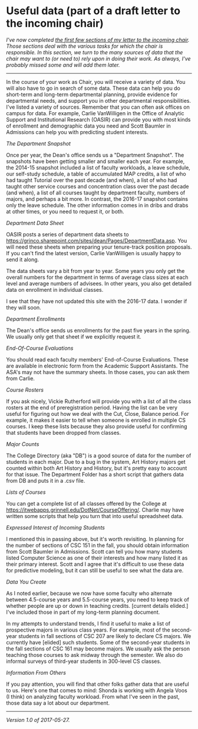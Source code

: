 Useful data (part of a draft letter to the incoming chair)
==========================================================

_I've now completed [the first few sections of my letter to the 
incoming chair](index-incoming-chair).  Those sections deal with
the various tasks for which the chair is responsible.  In this
section, we turn to the many sources of data that the chair may want
to (or need to) rely upon in doing their work.  As always, I've probably
missed some and will add them later._

---

In the course of your work as Chair, you will receive a variety of data.
You will also have to go in search of some data.  These data can
help you do short-term and long-term departmental planning, provide
evidence for departmental needs, and support you in other departmental
responsibilities.  I've listed a variety of sources.  Remember that you
can often ask offices on campus for data.  For example, Carlie VanWilligen
in the Office of Analytic Support and Institutional Research (OASIR)
can provide you with most kinds of enrollment and demographic data you
need and Scott Baumler in Admissions can help you with predicting
student interests.

_The Department Snapshot_

Once per year, the Dean's office sends us a "Department Snapshot".
The snapshots have been getting smaller and smaller each year.  For
example, the 2014-15 snapshot included a list of faculty workloads, a 
leave schedule, our self-study schedule, a table of accumulated MAP
credits, a list of who had taught Tutorial over the past decade (and
when), a list of who had taught other service courses and concentration
class over the past decade (and when), a list of all courses taught
by department faculty, numbers of majors, and perhaps a bit more.  In
contrast, the 2016-17 snapshot contains only the leave schedule.  The
other information comes in in dribs and drabs at other times, or you 
need to request it, or both.  

_Department Data Sheet_

OASIR posts a series of department data sheets to
<https://grinco.sharepoint.com/sites/dean/Pages/DepartmentData.asp>.
You will need these sheets when preparing your tenure-track position
proposals.  If you can't find the latest version, Carlie VanWilligen
is usually happy to send it along.  

The data sheets vary a bit from year to year.  Some years you only get
the overall numbers for the department in terms of average class sizes
at each level and average numbers of advisees.  In other years, you also 
get detailed data on enrollment in individual classes.

I see that they have not updated this site with the 2016-17 data.  I
wonder if they will soon.

_Department Enrollments_

The Dean's office sends us enrollments for the past five years in
the spring.  We usually only get that sheet if we explicitly request it.

_End-Of-Course Evaluations_

You should read each faculty members' End-of-Course Evaluations.  These
are available in electronic form from the Academic Support Assistants.
The ASA's may not have the summary sheets.  In those cases, you can
ask them from Carlie.

_Course Rosters_

If you ask nicely, Vickie Rutherford will provide you with a list of
all the class rosters at the end of preregistration period.  Having
the list can be very useful for figuring out how we deal with the
Cut, Close, Balance period.  For example, it makes it easier to tell
when someone is enrolled in multiple CS courses.  I keep these lists
because they also provide useful for confirming that students have
been dropped from classes.

_Major Counts_

The College Directory (aka "DB") is a good source of data for the number
of students in each major.  Due to a bug in the system, Art History
majors get counted within both Art History and History, but it's pretty
easy to account for that issue.  The Department Folder has a short script
that gathers data from DB and puts it in a .csv file.

_Lists of Courses_

You can get a complete list of all classes offered by the College at
<https://itwebapps.grinnell.edu/DotNet/CourseOffering/>.  Charlie may
have written some scripts that help you turn that into useful spreadsheet
data.

_Expressed Interest of Incoming Students_

I mentioned this in passing above, but it's worth revisiting. In planning
for the number of sections of CSC 151 in the fall, you should obtain
information from Scott Baumler in Admissions.  Scott can tell you how
many students listed Computer Science as one of their interests and how
many listed it as their primary interest.  Scott and I agree that it's
difficult to use these data for predictive modeling, but it can still be
useful to see what the data are.

_Data You Create_

As I noted earlier, because we now have some faculty who alternate between
4.5-course years and 5.5-course years, you need to keep track of whether
people are up or down in teaching credits.  [current details elided.]
I've included those in part of my long-term planning document.

In my attempts to understand trends, I find it useful to make a list
of prospective majors in various class years.  For example, most of the
second-year students in fall sections of CSC 207 are likely to declare
CS majors.  We currently have [elided] such students.  Some of the
second-year students in the fall sections of CSC 161 may become majors.
We usually ask the person teaching those courses to ask midway through
the semester.  We also do informal surveys of third-year students in
300-level CS classes.

_Information From Others_

If you pay attention, you will find that other folks gather data that
are useful to us.  Here's one that comes to mind: Shonda is working with
Angela Voos (I think) on analyzing faculty workload.  From what I've
seen in the past, those data say a lot about our department.

---

*Version 1.0 of 2017-05-27.*
